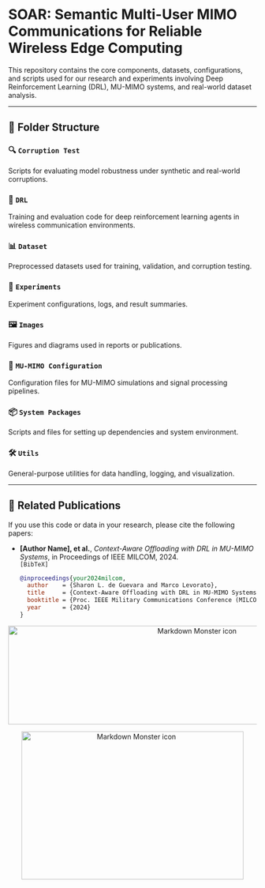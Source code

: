 # SOAR: Semantic Multi-User MIMO Communications for Reliable Wireless Edge Computing 

This repository contains the core components, datasets, configurations, and scripts used for our research and experiments involving Deep Reinforcement Learning (DRL), MU-MIMO systems, and real-world dataset analysis.

---

## 📁 Folder Structure

### 🔍 `Corruption Test`
Scripts for evaluating model robustness under synthetic and real-world corruptions.

### 🤖 `DRL`
Training and evaluation code for deep reinforcement learning agents in wireless communication environments.

### 📊 `Dataset`
Preprocessed datasets used for training, validation, and corruption testing.

### 🧪 `Experiments`
Experiment configurations, logs, and result summaries.

### 🖼️ `Images`
Figures and diagrams used in reports or publications.

### 📶 `MU-MIMO Configuration`
Configuration files for MU-MIMO simulations and signal processing pipelines.

### 📦 `System Packages`
Scripts and files for setting up dependencies and system environment.

### 🛠️ `Utils`
General-purpose utilities for data handling, logging, and visualization.

---

## 📄 Related Publications

If you use this code or data in your research, please cite the following papers:

- **[Author Name], et al.**, *Context-Aware Offloading with DRL in MU-MIMO Systems*, in Proceedings of IEEE MILCOM, 2024.  
  `[BibTeX]`
  ```bibtex
  @inproceedings{your2024milcom,
    author    = {Sharon L. de Guevara and Marco Levorato},
    title     = {Context-Aware Offloading with DRL in MU-MIMO Systems},
    booktitle = {Proc. IEEE Military Communications Conference (MILCOM)},
    year      = {2024}
  }

<p align="center">
<img src="Images/SOAR_pipeline_v2.png"
     alt="Markdown Monster icon" width="750" height="200"
     style="float: center;" />
</p>

<p align="center">
<img src="Images/SOAR-Setting.png"
     alt="Markdown Monster icon" width="450" height="300"
     style="float: center;" />
</p>
